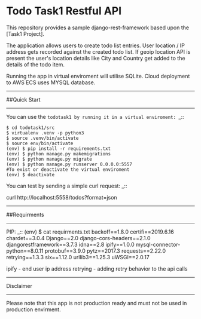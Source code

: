 # Todo Task1 Restful API

This repository provides a sample django-rest-framework based upon the [Task1 Project].

The application allows users to create todo list entries. User location / IP address gets recorded against the created todo list. If geoip location API is present the user's location details like City and Country get added to the details of the todo item.  

Running the app in virtual enviroment will utilise SQLite. Cloud deployment to AWS ECS uses MYSQL database. 

***********
##Quick Start
***********

You can use the `todotask1 by running it in a virtual enviroment: `_::
    
    $ cd todotask1/src
    $ virtualenv .venv -p python3
    $ source .venv/bin/activate
    $ source env/bin/activate
    (env) $ pip install -r requirements.txt 
    (env) $ python manage.py makemigrations
    (env) $ python manage.py migrate
    (env) $ python manage.py runserver 0.0.0.0:5557
    #To exist or deactivate the virtual enviroment 
    (env) $ deactivate

You can test by sending a simple curl request: _::

curl http://localhost:5558/todos?format=json

***********
##Requirments 
***********

PIP: _::
(env) $ cat requirments.txt 
backoff==1.8.0
certifi==2019.6.16
chardet==3.0.4
Django==2.0
django-cors-headers==2.1.0
djangorestframework==3.7.3
idna==2.8
ipify==1.0.0
mysql-connector-python==8.0.11
protobuf==3.9.0
pytz==2017.3
requests==2.22.0
retrying==1.3.3
six==1.12.0
urllib3==1.25.3
uWSGI==2.0.17

ipify - end user ip address 
retrying - adding retry behavior to the api calls  

***********
Disclaimer
***********

Please note that this app is not production ready and must not be used in production envirment. 